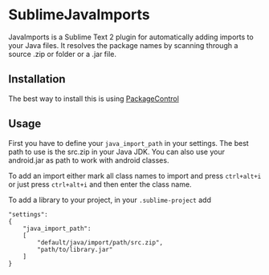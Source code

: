 SublimeJavaImports
==================

JavaImports is a Sublime Text 2 plugin for automatically adding imports to your Java files. It resolves the package names by scanning through a source .zip or folder or a .jar file.

Installation
------------

The best way to install this is using [PackageControl](https://sublime.wbond.net)

Usage
-----

First you have to define your `java_import_path` in your settings. The best path to use is the src.zip in your Java JDK.
You can also use your android.jar as path to work with android classes.

To add an import either mark all class names to import and press `ctrl+alt+i` or just press `ctrl+alt+i` and then enter the class name.

To add a library to your project, in your `.sublime-project` add
<pre><code>"settings":
{
    "java_import_path":
    [
        "default/java/import/path/src.zip",
        "path/to/library.jar"
    ]
}
</code></pre>